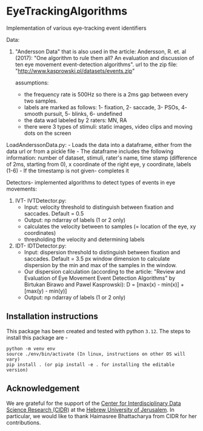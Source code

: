 # EyeTrackingAlgorithms
Implementation of various eye-tracking event identifiers

Data:
1. "Andersson Data" that is also used in the article:
    Andersson, R. et. al (2017): "One algorithm to rule them all? An evaluation and
    discussion of ten eye movement event-detection algorithms".
    url to the zip file: "http://www.kasprowski.pl/datasets/events.zip"

    assumptions: 
   - the frequency rate is 500Hz so there is a 2ms gap between every two samples.
   - labels are marked as follows: 1- fixation, 2- saccade, 3- PSOs, 4- smooth pursuit, 5- blinks, 6- undefined
   - the data wad labeled by 2 raters: MN, RA
   - there were 3 types of stimuli: static images, video clips and moving dots on the screen


LoadAnderssonData.py:
    - Loads the data into a dataframe, either from the data url or from a pickle file
    - The dataframe includes the following information:
        number of dataset, stimuli, rater's name, time stamp (difference of 2ms, starting from 0), 
        x coordinate of the right eye, y coordinate, labels (1-6)
    - If the timestamp is not given- completes it


Detectors- implemented algorithms to detect types of events in eye movements:
1. IVT- IVTDetector.py:
    * Input: velocity threshold to distinguish between fixation and saccades. Default = 0.5
    * Output: np ndarray of labels (1 or 2 only)
    - calculates the velocity between to samples (= location of the eye, xy coordinates)
    - thresholding the velocity and determining labels
2. IDT- IDTDetector.py:
    * Input: dispersion threshold to distinguish between fixation and saccades. Default = 3.5 px
            window dimension to calculate dispersion by the min and max of the samples in the window.
    * Our dispersion calculation (according to the article: "Review and Evaluation of Eye Movement Event
Detection Algorithms" by Birtukan Birawo and Pawel Kasprowski): D = [max(x) - min(x)] + [max(y) - min(y)]
    * Output: np ndarray of labels (1 or 2 only)

## Installation instructions

This package has been created and tested with python ```3.12```. The steps to install this package are -  

```
python -m venv env 
source ./env/bin/activate (In linux, instructions on other OS will vary)
pip install . (or pip install -e . for installing the editable version)
```
    
## Acknowledgement

We are grateful for the support of the [Center for Interdisciplinary Data Science Research (CIDR)](https://cidr.huji.ac.il/) at the [Hebrew University of Jerusalem](https://new.huji.ac.il/). In particular, we would like to thank Haimasree Bhattacharya from CIDR for her contributions.
